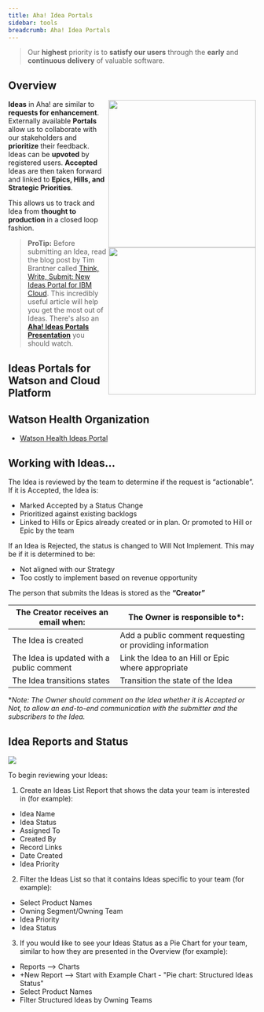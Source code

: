 ```yaml
---
title: Aha! Idea Portals
sidebar: tools
breadcrumb: Aha! Idea Portals
---
```

> Our **highest** priority is to **satisfy our users** through the **early** and **continuous delivery** of valuable software.

## Overview <a name="ideas-overview"></a>

<img src="https://bigblue.aha.io/assets/enable-ideas.a6b70553b1dd810303229899a25aa52d.png" width="300px" align="right">

**Ideas** in Aha! are similar to **requests for enhancement**. Externally available **Portals** allow us to collaborate with our stakeholders and **prioritize** their feedback. Ideas can be **upvoted** by registered users. **Accepted** Ideas are then taken forward and linked to **Epics, Hills, and Strategic Priorities**.

This allows us to track and Idea from **thought to production** in a closed loop fashion.

> **ProTip:** Before submitting an Idea, [<img src="https://pages.github.ibm.com/watson-health-playbook/resources/images/aha/thinkwritesubmit-blogpost.png" width="300px" align="right">](https://www.ibm.com/blogs/bluemix/2016/10/think-write-submit/)read the blog post by Tim Brantner called [Think, Write, Submit: New Ideas Portal for IBM Cloud](https://www.ibm.com/blogs/bluemix/2016/10/think-write-submit/). This incredibly useful article will help you get the most out of Ideas. There's also an [**Aha! Ideas Portals Presentation**](https://ibm.box.com/s/0umrd4mygcznc2nap12zed1h8xjv7d2t) you should watch.

## Ideas Portals for Watson and Cloud Platform

## Watson Health Organization
- [Watson Health Ideas Portal](https://demo3.ideas.aha.io/)


## Working with Ideas...

The Idea is reviewed by the team to determine if the request is “actionable”.
If it is Accepted, the Idea is:
- Marked Accepted by a Status Change
- Prioritized against existing backlogs
- Linked to Hills or Epics already created or in plan. Or promoted to Hill or Epic by the team

If an Idea is Rejected, the status is changed to Will Not Implement. This may be if it is determined to be:
- Not aligned with our Strategy
- Too costly to implement based on revenue opportunity

The person that submits the Ideas is stored as the **“Creator”**

The Creator receives an email when:| The Owner is responsible to*:
-----------------------------------|----------------------------
The Idea is created | Add a public comment requesting or providing information
The Idea is updated with a public comment | Link the Idea to an Hill or Epic where appropriate
The Idea transitions states | Transition the state of the Idea

*_Note: The Owner should comment on the Idea whether it is Accepted or Not, to allow an end-to-end communication with the submitter and the subscribers to the Idea._

## Idea Reports and Status<a name=ideas-reports-and-status></a>

<img src="https://pages.github.ibm.com/watson-health-playbook/resources/images/aha/aha-watson-ideas.gif">


To begin reviewing your Ideas:

1. Create an Ideas List Report that shows the data your team is interested in (for example):
- Idea Name
- Idea Status
- Assigned To
- Created By
- Record Links
- Date Created
- Idea Priority

2. Filter the Ideas List so that it contains Ideas specific to your team (for example):
- Select Product Names
- Owning Segment/Owning Team
- Idea Priority
- Idea Status

3. If you would like to see your Ideas Status as a Pie Chart for your team, similar to how they are presented in the Overview (for example):
- Reports --> Charts
- +New Report --> Start with Example Chart - "Pie chart: Structured Ideas Status"
- Select Product Names
- Filter Structured Ideas by Owning Teams
